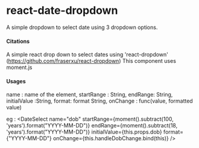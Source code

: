 # react-date-dropdown
A simple dropdown to select date using 3 dropdown options.

#### Citations
A simple react drop down to select dates using 'react-dropdown' (https://github.com/fraserxu/react-dropdown)
This component uses moment.js


#### Usages
name : name of the element, startRange : String, endRange: String, initialValue :String, format: format String,
onChange : func(value, formatted value)

eg : <DateSelect name="dob" startRange={moment().subtract(100, 'years').format("YYYY-MM-DD")}
                endRange={moment().subtract(18, 'years').format("YYYY-MM-DD")} initialValue={this.props.dob} format={"YYYY-MM-DD"}
                onChange={this.handleDobChange.bind(this)} />
